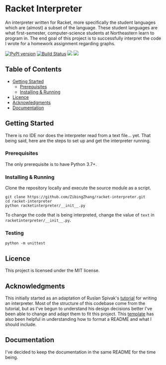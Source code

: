 # Racket Interpreter

An interpreter written for Racket, more specifically the student languages which are (almost) a subset of the language.
These student languages are what first-semester, computer-science students at Northeastern learn to program in.
The end goal of this project is to successfully interpret the code I wrote for a homework assignment regarding graphs.

[![PyPI version](https://badge.fury.io/py/racketinterpreter.svg)](https://badge.fury.io/py/racketinterpreter)
[![Build Status](https://travis-ci.org/ZibingZhang/racket-interpreter.svg?branch=master)](https://travis-ci.org/ZibingZhang/racket-interpreter)
<img src="https://img.shields.io/badge/license-MIT-brightgreen"></img>
<img src="https://img.shields.io/badge/python-3.7%2B-blue"></img>

## Table of Contents

  * [Getting Started](#getting-started)
    * [Prerequisites](#prerequisites)
    * [Installing & Running](#installing--running)
  * [Licence](#licence)
  * [Acknowledgments](#acknowledgments)
  * [Documentation](#documentation)

## Getting Started

There is no IDE nor does the interpreter read from a text file... yet.
That being said, here are the steps to set up and get the interpreter running.

### Prerequisites

The only prerequisite is to have Python 3.7+.

### Installing & Running

Clone the repository locally and execute the source module as a script.
```
git clone https://github.com/ZibingZhang/racket-interpreter.git
cd racket-interpreter
python racketinterpreter/__init__.py
```

To change the code that is being interpreted, change the value of `text` in `racketinterpreter/__init__.py`.

### Testing

```
python -m unittest
```

## Licence

This project is licensed under the MIT license.

## Acknowledgments

This initially started as an adaptation of Ruslan Spivak's [tutorial](https://ruslanspivak.com/lsbasi-part1/) for writing an interpreter.
Most of the structure of this codebase come from the tutorial, but as I've begun to understand his design decisions better I've been able to change and adapt them to fit this project.
This [template](https://gist.github.com/PurpleBooth/109311bb0361f32d87a2) has also been helpful in understanding how to format a README and what I should include.

## Documentation

I've decided to keep the documentation in the same README for the time being.
